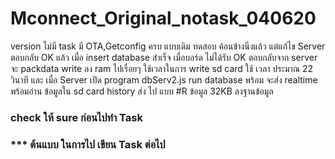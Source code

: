 # Mconnect_Original_notask_040620
version ไม่มี task มี OTA,Getconfig ครบ แบบเดิม  ทดสอบ ค้อนข้างนิ่งแล้ว 
 แต่แก้ไข Server ตอบกลับ OK แล้ว เมื่อ insert database สำเร็จ 
 เมื่อบอร์ด ไม่ได้รับ OK ตอบกลับจาก server  จะ packdata write ลง ram ไปเรื่อยๆ
ใช้เวลาในการ write sd card  ใช้ เวลา  ประมาณ  22 วินาที
และ เมื่อ Server เปิด  program dbServ2.js run database พร้อม  จะส่ง realtime 
พร้อมอ่าน ข้อมูลใน sd card history ส่ง ไป แบบ #R  ข้อมูล 32KB ลงฐานข้อมูล

### check ให้ sure ก่อนไปทำ Task
### *** ต้นแบบ ในการไป เขียน Task ต่อไป 
